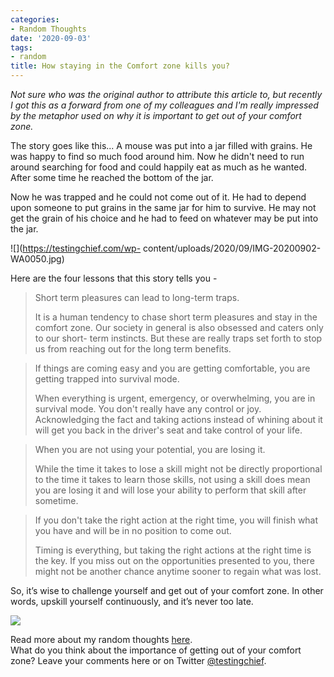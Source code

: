 ```yaml
---
categories:
- Random Thoughts
date: '2020-09-03'
tags:
- random
title: How staying in the Comfort zone kills you?
---
```


_Not sure who was the original author to attribute this article to, but
recently I got this as a forward from one of my colleagues and I'm really
impressed by the metaphor used on why it is important to get out of your
comfort zone._

The story goes like this... A mouse was put into a jar filled with grains. He
was happy to find so much food around him. Now he didn't need to run around
searching for food and could happily eat as much as he wanted. After some time
he reached the bottom of the jar.

Now he was trapped and he could not come out of it. He had to depend upon
someone to put grains in the same jar for him to survive. He may not get the
grain of his choice and he had to feed on whatever may be put into the jar.

![](https://testingchief.com/wp-
content/uploads/2020/09/IMG-20200902-WA0050.jpg)

Here are the four lessons that this story tells you -

> Short term pleasures can lead to long-term traps.
>
> It is a human tendency to chase short term pleasures and stay in the comfort
> zone. Our society in general is also obsessed and caters only to our short-
> term instincts. But these are really traps set forth to stop us from
> reaching out for the long term benefits.

> If things are coming easy and you are getting comfortable, you are getting
> trapped into survival mode.
>
> When everything is urgent, emergency, or overwhelming, you are in survival
> mode. You don't really have any control or joy. Acknowledging the fact and
> taking actions instead of whining about it will get you back in the driver's
> seat and take control of your life.

> When you are not using your potential, you are losing it.
>
> While the time it takes to lose a skill might not be directly proportional
> to the time it takes to learn those skills, not using a skill does mean you
> are losing it and will lose your ability to perform that skill after
> sometime.

> If you don't take the right action at the right time, you will finish what
> you have and will be in no position to come out.
>
> Timing is everything, but taking the right actions at the right time is the
> key. If you miss out on the opportunities presented to you, there might not
> be another chance anytime sooner to regain what was lost.

So, it’s wise to challenge yourself and get out of your comfort zone. In other
words, upskill yourself continuously, and it’s never too late.

![](https://testingchief.com/wp-content/uploads/2020/09/skill-vs-age.png)

  
Read more about my random thoughts
[here](https://testingchief.com/category/random-thoughts/).  
What do you think about the importance of getting out of your comfort zone?
Leave your comments here or on Twitter
[@testingchief](https://twitter.com/testingchief).